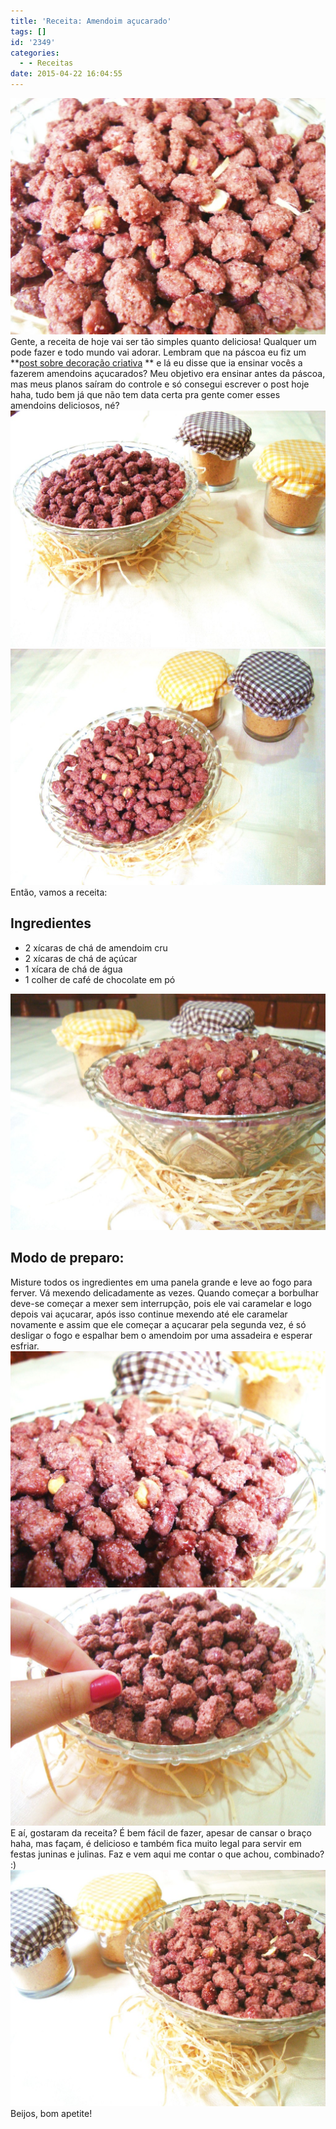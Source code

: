 ```yaml
---
title: 'Receita: Amendoim açucarado'
tags: []
id: '2349'
categories:
  - - Receitas
date: 2015-04-22 16:04:55
---
```


[![receita de amendoim açucarado ](/wp-content/uploads/2015/04/DSC03666-1024x768.jpg)](/wp-content/uploads/2015/04/DSC03666.jpg) Gente, a receita de hoje vai ser tão simples quanto deliciosa! Qualquer um pode fazer e todo mundo vai adorar. Lembram que na páscoa eu fiz um **[post sobre decoração criativa](http://natalia.blog.br/2015/03/30/decoracao-criativa-para-a-pascoa/ "post sobre decoração criativa ") ** e lá eu disse que ia ensinar vocês a fazerem amendoins açucarados? Meu objetivo era ensinar antes da páscoa, mas meus planos saíram do controle e só consegui escrever o post hoje haha, tudo bem já que não tem data certa pra gente comer esses amendoins deliciosos, né? [![paçoca e amendoim doce](/wp-content/uploads/2015/04/DSC03660-1024x768.jpg)](/wp-content/uploads/2015/04/DSC03660.jpg) [![receita de amendoim açucarado ](/wp-content/uploads/2015/04/DSC03667-1024x768.jpg)](/wp-content/uploads/2015/04/DSC03667.jpg) Então, vamos a receita:

## Ingredientes

*   2 xícaras de chá de amendoim cru
*   2 xícaras de chá de açúcar
*   1 xícara de chá de água
*   1 colher de café de chocolate em pó

[![receita de amendoim doce ](/wp-content/uploads/2015/04/DSC03663-1024x768.jpg)](/wp-content/uploads/2015/04/DSC03663.jpg)

## Modo de preparo:

Misture todos os ingredientes em uma panela grande e leve ao fogo para ferver. Vá mexendo delicadamente as vezes. Quando começar a borbulhar deve-se começar a mexer sem interrupção, pois ele vai caramelar e logo depois vai açucarar, após isso continue mexendo até ele caramelar novamente e assim que ele começar a açucarar pela segunda vez, é só desligar o fogo e espalhar bem o amendoim por uma assadeira e esperar esfriar. [![receita de amendoim doce](/wp-content/uploads/2015/04/DSC03662-1024x768.jpg)](/wp-content/uploads/2015/04/DSC03662.jpg) [![receita de amendoim açucarado ](/wp-content/uploads/2015/04/DSC03659-1024x768.jpg)](/wp-content/uploads/2015/04/DSC03659.jpg) E aí, gostaram da receita? É bem fácil de fazer, apesar de cansar o braço haha, mas façam, é delicioso e também fica muito legal para servir em festas juninas e julinas. Faz e vem aqui me contar o que achou, combinado? :) [![receita de amendoim doce/açucarado ](/wp-content/uploads/2015/04/DSC03664-1024x768.jpg)](/wp-content/uploads/2015/04/DSC03664.jpg) Beijos, bom apetite!
